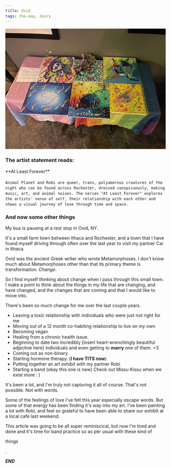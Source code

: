 ```yaml
---
title: Ovid
tags: the-map, dairy
---
```


![An art exhibit I put together with my partner Robi](/images/post-content/robi-animal-planet-art-exhibit-boulder.jpeg)


### The artist statement reads:

<div class='center'>**At Least Forever**</div>
<code>
Animal Planet and Robi are queer, trans, polyamorous creatures of the night who can be found across Rochester, dressed conspicuously, making music, art, and animal noises. The series "At Least Forever" explores the artists' sense of self, their relationship with each other and shows a visual journey of love through time and space.
</code>

### And now some other things

My bus is pausing at a rest stop in Ovid, NY.

It's a small farm town between Ithaca and Rochester, and a town that I have found myself driving through often over the last year to visit my partner Cai in Ithaca.

Ovid was the ancient Greek writer who wrote Metamorphoses. I don't know much about Metamorphoses other than that its primary theme is transformation. *Change*.

So I find myself thinking about change when I pass through this small town. I make a point to think about the things in my life that are changing, and have changed, and the changes that are coming and that I would like to move into.

There's been so much change for me over the last couple years.

* Leaving a toxic relationship with individuals who were just not right for me
* Moving out of a 12 month co-habiting relationship to live on my own
* Becoming vegan
* Healing from a chronic health issue.
* Beginning to date two incredibly [insert heart-wrenchingly beautiful adjective here] individuals and even getting to **marry** one of them. <3
* Coming out as non-binary.
* Starting hormone therapy. (**I have TITS now**)
* Putting together an art exhibit with my partner Robi
* Starting a band (okay this one is new) Check out Missu Kissu when we exist more : )

It's been a lot, and I'm truly not capturing it all of course. That's not possible. Not with words.

Some of the feelings of love I've felt this year especially escape words. But some of that energy has been finding it's way into my art. I've been painting a lot with Robi, and feel so grateful to have been able to share our exhibit at a local cafe last weekend.

This article was going to be all super reminiscical, but now I'm tired and done and it's time for band practice so as per usual with these kind of

things

.


***END***

